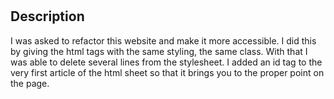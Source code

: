 # <Refactoring>

## Description
I was asked to refactor this website and make it more accessible. I did this by giving the html tags with the same styling, the same class. With that I was able to delete several lines from the stylesheet. I added an id tag to the very first article of the html sheet so that it brings you to the proper point on the page.

